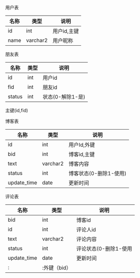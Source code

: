 用户表

|名称|类型|说明|
|----|---|----|
|id|int|用户id,主键|
|name|varchar2|用户昵称|

朋友表

|名称|类型|说明|
|----|---|----|
|id|int|用户id|
|fid|int|朋友id|
|status|int|状态(0-解除1-是)|
主键(id,fid)

博客表

|名称|类型|说明|
|----|---|----|
|id|int|用户Id,外键|
|bid|int|博客id,主键|
|text|varchar2|博客内容|
|status|int|博客状态(0-删除1-使用)|
|update_time|date|更新时间|

评论表

|名称|类型|说明|
|----|---|----|
|bid|int|博客id|
|id|int|评论人id|
|text|varchar2|评论内容|
|status|int|评论状态(0-删除1-使用|
|update_time|date|更新时间|
:|:外键（bid）
